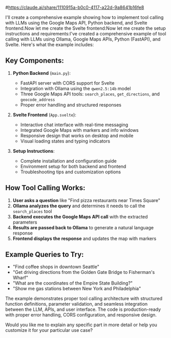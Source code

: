 #https://claude.ai/share/1110915a-b0c0-4117-a22d-9a8641b16fe8

I'll create a comprehensive example showing how to implement tool calling with LLMs using the Google Maps API, Python backend, and Svelte frontend.Now let me create the Svelte frontend:Now let me create the setup instructions and requirements:I've created a comprehensive example of tool calling with LLMs using Ollama, Google Maps APIs, Python (FastAPI), and Svelte. Here's what the example includes:

## Key Components:

1. **Python Backend** (`main.py`):
   - FastAPI server with CORS support for Svelte
   - Integration with Ollama using the `qwen2.5:14b` model
   - Three Google Maps API tools: `search_places`, `get_directions`, and `geocode_address`
   - Proper error handling and structured responses

2. **Svelte Frontend** (`App.svelte`):
   - Interactive chat interface with real-time messaging
   - Integrated Google Maps with markers and info windows
   - Responsive design that works on desktop and mobile
   - Visual loading states and typing indicators

3. **Setup Instructions**:
   - Complete installation and configuration guide
   - Environment setup for both backend and frontend
   - Troubleshooting tips and customization options

## How Tool Calling Works:

1. **User asks a question** like "Find pizza restaurants near Times Square"
2. **Ollama analyzes the query** and determines it needs to call the `search_places` tool
3. **Backend executes the Google Maps API call** with the extracted parameters
4. **Results are passed back to Ollama** to generate a natural language response
5. **Frontend displays the response** and updates the map with markers

## Example Queries to Try:

- "Find coffee shops in downtown Seattle"
- "Get driving directions from the Golden Gate Bridge to Fisherman's Wharf"
- "What are the coordinates of the Empire State Building?"
- "Show me gas stations between New York and Philadelphia"

The example demonstrates proper tool calling architecture with structured function definitions, parameter validation, and seamless integration between the LLM, APIs, and user interface. The code is production-ready with proper error handling, CORS configuration, and responsive design.

Would you like me to explain any specific part in more detail or help you customize it for your particular use case?
